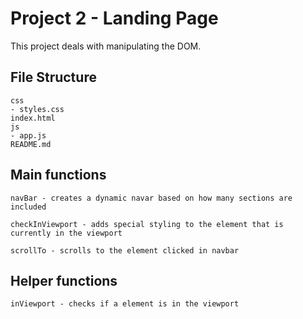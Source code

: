 # Project 2 - Landing Page

This project deals with manipulating the DOM.

## File Structure
```
css
- styles.css
index.html
js
- app.js
README.md
```

## Main functions
```
navBar - creates a dynamic navar based on how many sections are included

checkInViewport - adds special styling to the element that is currently in the viewport

scrollTo - scrolls to the element clicked in navbar
```

## Helper functions
```
inViewport - checks if a element is in the viewport
```
